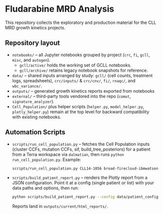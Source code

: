 # Fludarabine MRD Analysis

This repository collects the exploratory and production material for the CLL MRD growth kinetics projects.

## Repository layout
- `notebooks/` – all Jupyter notebooks grouped by project (`crc`, `fi`, `gcll`, `misc`, and `autogen`).
  - `gcll/active/` holds the working set of GCLL notebooks.
  - `gcll/archive/` retains legacy notebook snapshots for reference.
- `data/` – shared inputs arranged by study: `gcll/` (cell counts, treatment logs, spreadsheets), `crc/inputs/` & `crc/cnv/`, `fi/`, `rnaqc/`, and `wbc_variance/`.
- `outputs/` – generated growth kinetics reports exported from notebooks
- `external/` – third-party tools vendored into the repo (`comut`, `signature_analyzer`).
- `Cell_Population/` plus helper scripts (`helper.py`, `model_helper.py`, `plotly_helper.py`) remain at the top level for backward compatibility with existing notebooks.




## Automation Scripts

- `scripts/run_cell_population.py` – fetches the Cell Population inputs (cluster CCFs, mutation CCFs, sif, build_tree_posteriors) for a patient from a Terra workspace via `dalmatian`, then runs `python run_cell_population.py`. Example:
  ```bash
  scripts/run_cell_population.py CLL14-1056 broad-firecloud-ibmwatson/TAG_CLL_Clonal_Kinetic_UMI_PrAN --tree-number 4
  ```
  

- `scripts/build_patient_report.py` – renders the Plotly report from a JSON configuration. Point it at a config (single patient or list) with your data paths and options, then run:
  ```bash
  python scripts/build_patient_report.py --config data/patient_config.json
  ```
  Reports land in `outputs/current/html_reports/`. 

